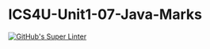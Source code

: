 # ICS4U-Unit1-07-Java-Marks
[![GitHub's Super Linter](https://github.com/Jenoe-Balote/ICS4U-Unit1-07-Java-Marks/workflows/GitHub's%20Super%20Linter/badge.svg)](https://github.com/Jenoe-Balote/ICS4U-Unit1-07-Java-Marks/actions)
